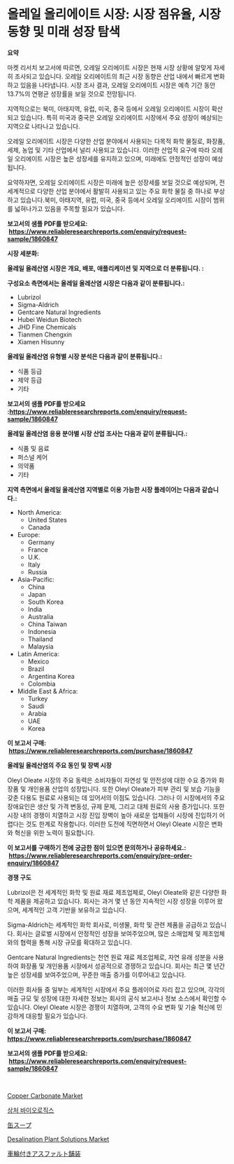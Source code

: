 <p><h1>올레일 올리에이트 시장: 시장 점유율, 시장 동향 및 미래 성장 탐색</h1></p><p><strong>요약</strong></p>
<p><p>마켓 리서치 보고서에 따르면, 오레일 오리에이트 시장은 현재 시장 상황에 알맞게 자세히 조사되고 있습니다. 오레일 오리에이트의 최근 시장 동향은 산업 내에서 빠르게 변화하고 있음을 나타냅니다. 시장 조사 결과, 오레일 오리에이트 시장은 예측 기간 동안 13.7%의 연평균 성장률을 보일 것으로 전망됩니다.</p><p>지역적으로는 북미, 아태지역, 유럽, 미국, 중국 등에서 오레일 오리에이트 시장이 확산되고 있습니다. 특히 미국과 중국은 오레일 오리에이트 시장에서 주요 성장이 예상되는 지역으로 나타나고 있습니다.</p><p>오레일 오리에이트 시장은 다양한 산업 분야에서 사용되는 다목적 화학 물질로, 화장품, 세제, 농업 및 기타 산업에서 널리 사용되고 있습니다. 이러한 산업적 요구에 따라 오레일 오리에이트 시장은 높은 성장세를 유지하고 있으며, 미래에도 안정적인 성장이 예상됩니다.</p><p>요약하자면, 오레일 오리에이트 시장은 미래에 높은 성장세를 보일 것으로 예상되며, 전세계적으로 다양한 산업 분야에서 활발히 사용되고 있는 주요 화학 물질 중 하나로 부상하고 있습니다.북미, 아태지역, 유럽, 미국, 중국 등에서 오레일 오리에이트 시장이 범위를 넓혀나가고 있음을 주목할 필요가 있습니다.</p></p>
<p><strong>보고서의 샘플 PDF를 받으세요: &nbsp;<a href="https://www.reliableresearchreports.com/enquiry/request-sample/1860847">https://www.reliableresearchreports.com/enquiry/request-sample/1860847</a></strong></p>
<p><strong>시장 세분화:</strong></p>
<p><strong> 올레일 올레산염 시장은 개요, 배포, 애플리케이션 및 지역으로 더 분류됩니다. :</strong></p>
<p><strong>구성요소 측면에서는 올레일 올레산염 시장은 다음과 같이 분류됩니다.:</strong></p>
<p><ul><li>Lubrizol</li><li>Sigma-Aldrich</li><li>Gentcare Natural Ingredients</li><li>Hubei Weidun Biotech</li><li>JHD Fine Chemicals</li><li>Tianmen Chengxin</li><li>Xiamen Hisunny</li></ul></p>
<p><strong> 올레일 올레산염 유형별 시장 분석은 다음과 같이 분류됩니다.:</strong></p>
<p><ul><li>식품 등급</li><li>제약 등급</li><li>기타</li></ul></p>
<p><strong>보고서의 샘플 PDF를 받으세요 :<a href="https://www.reliableresearchreports.com/enquiry/request-sample/1860847">https://www.reliableresearchreports.com/enquiry/request-sample/1860847</a></strong></p>
<p><strong> 올레일 올레산염 응용 분야별 시장 산업 조사는 다음과 같이 분류됩니다.:</strong></p>
<p><ul><li>식품 및 음료</li><li>퍼스널 케어</li><li>의약품</li><li>기타</li></ul></p>
<p><strong>지역 측면에서 올레일 올레산염 지역별로 이용 가능한 시장 플레이어는 다음과 같습니다.:</strong></p>
<p><ul>
    <li>
        North America:
        <ul>
            <li>United States</li>
            <li>Canada</li>
        </ul>
    </li>
    <li>
        Europe:
        <ul>
            <li>Germany</li>
            <li>France</li>
            <li>U.K.</li>
            <li>Italy</li>
            <li>Russia</li>
        </ul>
    </li>
    <li>
        Asia-Pacific:
        <ul>
            <li>China</li>
            <li>Japan</li>
            <li>South Korea</li>
            <li>India</li>
            <li>Australia</li>
            <li>China Taiwan</li>
            <li>Indonesia</li>
            <li>Thailand</li>
            <li>Malaysia</li>
        </ul>
    </li>
    <li>
        Latin America:
        <ul>
            <li>Mexico</li>
            <li>Brazil</li>
            <li>Argentina Korea</li>
            <li>Colombia</li>
        </ul>
    </li>
    <li>
        Middle East & Africa:
        <ul>
            <li>Turkey</li>
            <li>Saudi</li>
            <li>Arabia</li>
            <li>UAE</li>
            <li>Korea</li>
        </ul>
    </li>
    </ul></p>
<p><strong>이 보고서 구매: &nbsp;<a href="https://www.reliableresearchreports.com/purchase/1860847">https://www.reliableresearchreports.com/purchase/1860847</a></strong></p>
<p><strong>올레일 올레산염의 주요 동인 및 장벽 시장</strong></p>
<p><p>Oleyl Oleate 시장의 주요 동력은 소비자들이 자연성 및 안전성에 대한 수요 증가와 화장품 및 개인용품 산업의 성장입니다. 또한 Oleyl Oleate가 피부 관리 및 보습 기능을 갖춘 다용도 원료로 사용되는 데 있어서의 이점도 있습니다. 그러나 이 시장에서의 주요 장애요인은 생산 및 가격 변동성, 규제 문제, 그리고 대체 원료의 사용 증가입니다. 또한 시장 내의 경쟁이 치열하고 시장 진입 장벽이 높아 새로운 업체들이 시장에 진입하기 어렵다는 것도 한계로 작용합니다. 이러한 도전에 직면하면서 Oleyl Oleate 시장은 변화와 혁신을 위한 노력이 필요합니다.</p></p>
<p><strong>이 보고서를 구매하기 전에 궁금한 점이 있으면 문의하거나 공유하세요.: &nbsp;<a href="https://www.reliableresearchreports.com/enquiry/pre-order-enquiry/1860847">https://www.reliableresearchreports.com/enquiry/pre-order-enquiry/1860847</a></strong></p>
<p><strong>경쟁 구도</strong></p>
<p><p>Lubrizol은 전 세계적인 화학 및 원료 재료 제조업체로, Oleyl Oleate와 같은 다양한 화학 제품을 제공하고 있습니다. 회사는 과거 몇 년 동안 지속적인 시장 성장을 이루어 왔으며, 세계적인 고객 기반을 보유하고 있습니다.</p><p>Sigma-Aldrich는 세계적인 화학 회사로, 미생물, 화학 및 관련 제품을 공급하고 있습니다. 회사는 글로벌 시장에서 안정적인 성장을 보여주었으며, 많은 소매업체 및 제조업체와의 협력을 통해 시장 규모를 확대하고 있습니다.</p><p>Gentcare Natural Ingredients는 천연 원료 재료 제조업체로, 자연 유래 성분을 사용하여 화장품 및 개인용품 시장에서 성공적으로 경쟁하고 있습니다. 회사는 최근 몇 년간 높은 성장세를 보여주었으며, 꾸준한 매출 증가를 이루어내고 있습니다.</p><p>이러한 회사들 중 일부는 세계적인 시장에서 주요 플레이어로 자리 잡고 있으며, 각각의 매출 규모 및 성장에 대한 자세한 정보는 회사의 공식 보고서나 정보 소스에서 확인할 수 있습니다. Oleyl Oleate 시장은 경쟁이 치열하며, 고객의 수요 변화 및 기술 혁신에 민감하게 대응할 필요가 있습니다.</p></p>
<p><strong>이 보고서 구매: &nbsp; <a href="https://www.reliableresearchreports.com/purchase/1860847">https://www.reliableresearchreports.com/purchase/1860847</a></strong></p>
<p><strong>보고서의 샘플 PDF를 받으세요: &nbsp;<a href="https://www.reliableresearchreports.com/enquiry/request-sample/1860847">https://www.reliableresearchreports.com/enquiry/request-sample/1860847</a></strong><strong></strong></p>
<p>&nbsp;</p>
<p><p><a href="https://github.com/Chiragrp22/Market-Research-Report-List-3/blob/main/copper-carbonate-market.md">Copper Carbonate Market</a></p><p><a href="https://medium.com/@joespinka88967/%EC%83%81%EC%B2%98%EC%83%9D%EB%AC%BC%ED%95%99-%EC%8B%9C%EC%9E%A5-%EB%B6%84%EC%84%9D-%EA%B8%80%EB%A1%9C%EB%B2%8C-%EC%82%B0%EC%97%85-%EC%A0%84%EB%A7%9D-%EB%B0%8F-%EC%98%88%EC%B8%A1-2024%EB%85%84%EB%B6%80%ED%84%B0-2031%EB%85%84-2295aceb6c15">상처 바이오로직스</a></p><p><a href="https://github.com/hwbcz413288296/Market-Research-Report-List-1/blob/main/3470929191428.md">缶スープ</a></p><p><a href="https://summer-dogwood-3e9.notion.site/Desalination-Plant-Solutions-Market-Size-Reflecting-a-Forecast-Till-2031-Market-By-Type-By-Applica-4b8317eaed974e228ae24e1e26f77d76">Desalination Plant Solutions Market</a></p><p><a href="https://medium.com/@deontestanton2023/%E3%83%9B%E3%82%A4%E3%83%BC%E3%83%AB%E5%BC%8F%E3%82%A2%E3%82%B9%E3%83%95%E3%82%A1%E3%83%AB%E3%83%88%E6%95%B7%E8%A8%AD%E6%A9%9F%E3%81%AE%E5%B8%82%E5%A0%B4%E3%83%AC%E3%83%9D%E3%83%BC%E3%83%88%E3%81%AF-%E3%81%93%E3%81%AE%E5%B8%82%E5%A0%B4%E3%81%AE%E6%9C%80%E6%96%B0%E3%81%AE%E3%83%88%E3%83%AC%E3%83%B3%E3%83%89%E3%81%A8%E6%88%90%E9%95%B7%E3%81%AE%E6%A9%9F%E4%BC%9A%E3%82%92%E6%98%8E%E3%82%89%E3%81%8B%E3%81%AB%E3%81%97%E3%81%A6%E3%81%84%E3%81%BE%E3%81%99-3242cb91cbce">車輪付きアスファルト舗装</a></p></p>